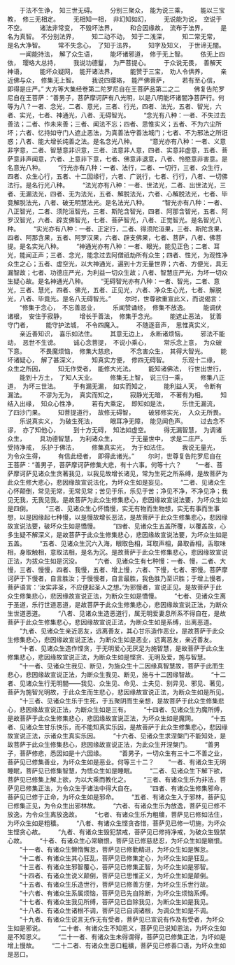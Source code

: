 <!-- { "loadSidebar": true } -->
　　于法不生诤，　知三世无碍。
　　分别三聚众，　能为说三乘，
　　能以三宝教，　修三无相定。
　　无相知一相，　非幻知如幻，
　　无说能为说，　空说于不空。
　　诸法非常变，　不毁坏法界，
　　和合因缘故，　流布于法界，
　　是名为真智。　不分别法界，
　　知二动不动，　知于二浅深，
　　知二常无常，　是名大净智。
　　常不失念心，　了知于法界，
　　知字及知义，　于世谛无闇。
　　一闻能持法，　解了众生语，
　　能坏诸邪道，　修于无上智。
　　依无上四依，　璎珞大总持，
　　我说功德鬘，　为严菩提心。
　　于众说无畏，　善解天神语，
　　能坏众疑网，　能开诸法界，
　　能赞于三宝，　劝人令供养，
　　亲近佛与众，　修集无上智。
　　我说四璎珞，　能严佛菩萨，
　　若有至心信，　即得是庄严。”
大方等大集经卷第二陀罗尼自在王菩萨品第二之二
　　佛复告陀罗尼自在王菩萨：“善男子，菩萨摩诃萨有八光明，以是八明能坏诸闇净菩萨行。何等为八？一者、念光，二者、意光，三者、行光，四者、法光，五者、智光，六者、实光，七者、神通光，八者、无碍智光。
　　“念光有八种：一者、不失过去善法；二者、作未来善；三者、闻法不忘；四者、思惟实义；五者、不为六尘所坏；六者、忆持如守门人遮止恶法，为真善法守善法城门；七者、不为邪法之所诳惑；八者、能大增长纯善之法。是名念光八种。
　　“意光亦有八种：一者、义意非字意，二者、智慧意非识意，三者、法意非人意，四者、实意非虚意，五者、菩萨意非声闻意，六者、上意非下意，七者、佛意非退意，八者、怜愍意非害意。是名意光八种。
　　“行光亦有八种：一者、法行，二者、一切行，三者、众生行，四者、众生心行，五者、十二因缘行，六者、广说行，七者、行行，八者、一切佛法行。是名行光八种。
　　“法光亦有八种：一者、世法光，二者、出世法光，三者、无漏法光，四者、无为法光，五者、解脱法光，六者、心解脱法光，七者、毕竟解脱法光，八者、破无明慧法光。是名法光八种。
　　“智光亦有八种：一者、八正智光，二者、须陀洹智光，三者、斯陀含智光，四者、阿那含智光，五者、阿罗汉智光，六者、辟支佛智光，七者、菩萨智光，八者、正觉智光。是名智光八种。
　　“实光亦有八种：一者、正定行，二者、得须陀洹果，三者、斯陀含果，四者、阿那含果，五者、阿罗汉果，六者、辟支佛果，七者、菩萨，八者、佛菩提。是名实光八种。
　　“神通光亦有八种：一者、眼光，能见正色；二者、耳光，能闻正声；三者、念光，能念过去阿僧祇劫所有众生；四者、性光，为观性净众生之心；五者、虚空光，以大神通光，遍到十方无量世界；六者、方便光，具无漏智故；七者、功德庄严光，为利益一切众生故；八者、智慧庄严光，为坏一切众生疑心故。是名神通光八种。
　　“无碍智光亦有八种：一者、智光，二者、意光，三者、慧光，四者、佛光，五者、正见光，六者、净众生心光，七者、解脱光，八者、毕竟光。是名八无碍智光。”
　　尔时，世尊欲重宣此义，而说偈言：
　　“修集于念心，　不忘善恶业，
　　乐闻赞诵经，　修集不放逸。
　　能调伏诸根，　安住于寂静，
　　增长于善法，　修集于念光。
　　能遮止恶法，　犹善守门者，
　　能守护法城，　不令四魔入。
　　不随逐音声，　思惟真实义，
　　亲近善知识，　喜乐如法住。
　　其意无边上，　永断诸烦恼，
　　邪法不能动，　恶世不生谤。
　　诚心念菩提，　不说小乘心，
　　常乐念上意，　为众破下意。
　　不畏魔烦恼，　修集大慈悲，
　　不念害众生，　其得大智光。
　　能坏诸疑心，　解了甚深义，
　　知真实方便，　修四无碍智。
　　乐观十二缘，　众生之所因，
　　知无作受者，　能修大光法。
　　能知诸佛法，　行世出世行，
　　能到十方土，　了知人天业。
　　修集无上智，　说三归一乘，
　　修集八正道，　为坏三世法。
　　于有漏无漏，　如实而知之，
　　能利益人天，　令断有漏法。
　　不谬为无为，　真实而知之，
　　寂静光无暗，　不著有为相。
　　知结入出缘，　知众心性净，
　　若有大乘定，　即知如是法，
　　乐住无漏流，　了四沙门果。
　　知菩提道行，　故修无碍智，
　　破邪修实光，　入众无所畏。
　　乐说真实义，　为破生死法，
　　眼耳净无障，　能见闻色声。
　　过去念不谬，　亦了知他心，
　　到十方无碍，　知法如虚空。
　　得无漏智慧，　为调诸众生，
　　具功德智慧，　为利诸众生，
　　于无量世中，　求是二庄严。
　　乐受持净戒，　乐护于佛法，
　　修集真实光，　为于如法住。
　　我说无量光，　为令众生得，
　　有信此经者，　即得此诸光。”
　　尔时，世尊复告陀罗尼自在王菩萨：“善男子，菩萨摩诃萨修集大悲，有十六事。何等十六？
　　“一者、菩萨摩诃萨见诸众生贪著我见，以我见故增长诸见，常为生死之所系缚，是故菩萨为此众生修大悲心，悲因缘故宣说法化，为坏众生如是妄见。
　　“二者、见诸众生心怀颠倒，常见无常，无常见常；苦见于乐，乐见于苦；净见不净，不净见净；我见无我，无我见我。是故菩萨为此众生修集悲心，悲因缘故宣说法要，为坏众生如是四倒。
　　“三者、见诸众生心怀憍慢，实无有物而生物想，实无有事而生事想，以是因缘起七种慢，以是慢故增长恶法，是故菩萨于此众生修集悲心，悲因缘故宣说法要，破坏众生如是憍慢。
　　“四者、见诸众生五盖所覆，以覆盖故，心多生疑不解深义，是故菩萨于此众生修集悲心，悲因缘故宣说法要，为坏众生如是五盖。
　　“五者、见诸众生沉六入海，眼取色相，耳取声相，鼻取香相，舌取味相，身取触相，意取法相，是名为沉。是故菩萨于此众生修集悲心，悲因缘故宣说正法，为拔众生如是沉没。
　　“六者、见诸众生有七种慢：一者、慢，二者、大慢，三者、慢慢，四者、我慢，五者、增上慢，六者、下慢，七者、邪慢。菩萨摩诃萨于下慢者，自言胜汝；于慢慢者，自言最胜，我色胜乃至识胜；于增上慢者，菩萨语言：‘汝实非圣，不应便起圣人之想。’为邪慢者，宣说正见。是故菩萨于此众生修集悲心，悲因缘故宣说正法，为断众生如是憍慢。
　　“七者、见诸众生离于圣道，乐行世道恶道，是故菩萨于此众生修集悲心，悲因缘故宣说正法，为断众生世道恶道。
　　“八者、见诸众生造恶道行，属无明爱妻息所系不得自在，是故菩萨于此众生修集悲心，悲因缘故宣说正法，为断众生如是系缚，出离恶道。
　　“九者、见诸众生亲近恶友，远离善友，其心甘乐造作恶业，是故菩萨于此众生修集悲心，悲因缘故宣说正法，为断众生如是恶业，远离恶友，亲近善友。
　　“十者、见诸众生造作悭贪，于无明爱心无厌足为施智慧，是故菩萨于此众生修集悲心，悲因缘故宣说正法，为断众生如是悭贪、无明及爱，施与智慧。
　　“十一者、见诸众生我见、断见，为施众生十二因缘真智慧故，菩萨于此而生悲心，悲因缘故宣说正法，为断众生我见、断见，施与十二因缘智故。
　　“十二者、见诸众生行无明闇——我见、众生见、命见、士夫见、别异见、邪见、著见，菩萨为施智光明故，于此众生而生悲心，悲因缘故宣说正法，为断众生如是所见。
　　“十三者、见诸众生乐于生死，于五聚阴而生亲想，是故菩萨于此众生修集悲心，悲因缘故宣说正法，为断众生如是三有。
　　“十四者、见诸众生为魔所缚，是故菩萨于此众生修集悲心，悲因缘故宣说正法，为坏众生如是魔网。
　　“十五者、见诸众生甘乐快乐，而不能知真实乐因，是故菩萨于此众生修集悲心，悲因缘故宣说正法，示诸众生真实乐因。
　　“十六者、见诸众生求涅槃门不能知处，是故菩萨于此众生修集悲心，悲因缘故宣说正法，为此众生开涅槃门。
　　“善男子，菩萨修悲，悉因如是十六因缘。
　　“善男子，一切众生有三十二不善之业，菩萨见已修集善业，为坏众生如是恶业。何等三十二？
　　“一者、有诸众生无明睡眠，菩萨见已修集智慧，为悟众生如是睡眠。
　　“二者、见诸众生下解下欲，菩萨见已修集上解上欲，为以大乘而教化之。
　　“三者、有诸众生乐为非法，菩萨见已修集正法，为令众生于诸法中得大自在。
　　“四者、有诸众生修集邪命，菩萨见已修于正命，为坏众生如是邪命。
　　“五者、有诸众生入于邪林，菩萨见已修集正见，为令众生出邪林故。
　　“六者、有诸众生乐为放逸，菩萨见已修不放逸，为令众生离放逸故。
　　“七者、有诸众生乐为粗穬，菩萨见已修如法住，为坏众生如是粗穬。
　　“八者、有诸众生悭贪吝惜，菩萨见已修一切施，为坏众生悭贪心故。
　　“九者、有诸众生毁犯禁戒，菩萨见已修持净戒，为破众生毁禁心故。
　　“十者、有诸众生心常瞋恨，菩萨见已修慈悲忍，为坏众生如是瞋恨。
　　“十一者、有诸众生懒惰懈怠，菩萨见已修勤精进，为坏众生如是懈怠。
　　“十二者、有诸众生其心狂乱，菩萨见已修集定心，为坏众生如是狂乱。
　　“十三者、有诸众生邪智覆心，菩萨见已修集正智，为坏众生如是邪智。
　　“十四者、有诸众生说义颠倒，菩萨见已思惟正义，为坏众生如是颠倒。
　　“十五者、有诸众生乐造世行，菩萨见已修善方便，为坏众生乐世行故。
　　“十六者、有诸众生系属烦恼，菩萨见已先自除断，为坏众生烦恼系缚。
　　“十七者、有诸众生我见所缚，菩萨见已自除我见，为断众生如是我见。
　　“十八者、有诸众生诸根不调，菩萨见已自调诸根，为调众生如是不调。
　　“十九者、有诸众生说言无作无有受者，菩萨见已宣说有作及有受者，为坏众生如是邪说。
　　“二十者、有诸众生不知恩义，菩萨见已说知恩法，为坏众生如是不知恩义。
　　“二十一者、有诸众生未得谓得，菩萨见已修集正法，为坏如是增上慢故。
　　“二十二者、有诸众生恶口粗穬，菩萨见已修善口语，为坏众生如是恶口。
